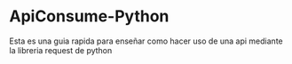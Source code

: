 # ApiConsume-Python
Esta es una guia rapida para enseñar como hacer uso de una api mediante la libreria request de python
